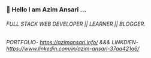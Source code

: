 ### 👋 Hello I am Azim Ansari ...
###### FULL STACK WEB DEVELOPER || LEARNER || BLOGGER.
###### PORTFOLIO- https://azimansari.info/                  &&&                  LINKDIEN- https://www.linkedin.com/in/azim-ansari-37aa421a6/
<!--
**azim-ansari-au9/azim-ansari-au9** is a ✨ _special_ ✨ repository because its `README.md` (this file) appears on your GitHub profile.

Here are some ideas to get you started:

- 🔭 I’m currently working on ...
- 🌱 I’m currently learning ...
- 👯 I’m looking to collaborate on ...
- 🤔 I’m looking for help with ...
- 💬 Ask me about ...
- 📫 How to reach me: ...
- 😄 Pronouns: ...
- ⚡ Fun fact: ...
-->
